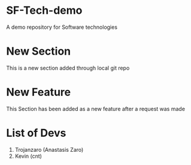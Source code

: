 # SF-Tech-demo
A demo repository for Software technologies

# New Section
This is a new section added through local git repo

# New Feature
This Section has been added as a new feature after a request was made

# List of Devs
1. Trojanzaro (Anastasis Zaro)
2. Kevin (cnt)